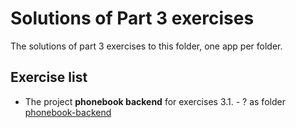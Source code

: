 # Solutions of Part 3 exercises

The solutions of part 3 exercises to this folder, one app per folder.

## Exercise list

- The project **phonebook backend** for exercises 3.1. - ? as folder [phonebook-backend](./phonebook-backend/)
